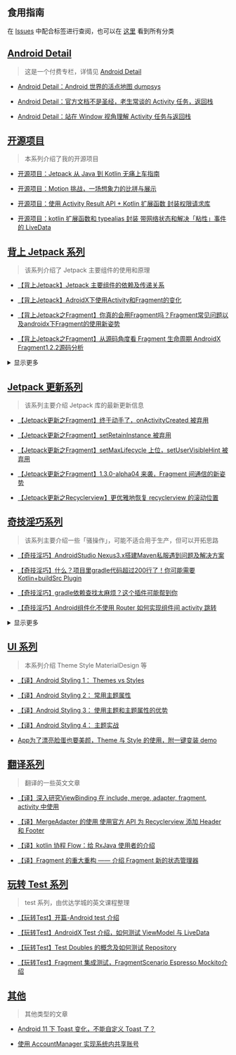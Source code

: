 ## 食用指南
在 [Issues](https://github.com/Flywith24/BlogList/issues) 中配合标签进行查阅，也可以在 [这里](https://flywith24.gitee.io/categories/) 看到所有分类

## [Android Detail](https://xiaozhuanlan.com/detail)

> 这是一个付费专栏，详情见 [Android Detail](https://xiaozhuanlan.com/detail)

- [Android Detail：Android 世界的活点地图 dumpsys](https://xiaozhuanlan.com/topic/3860197542)

- [Android Detail：官方文档不是圣经，老生常谈的 Activity 任务，返回栈](https://xiaozhuanlan.com/topic/4286791350)

- [Android Detail：站在 Window 视角理解 Activity 任务与返回栈](https://xiaozhuanlan.com/topic/3268795140)

## [开源项目](https://github.com/Flywith24/BlogList/issues?q=is%3Aopen+is%3Aissue+label%3A%E5%BC%80%E6%BA%90%E9%A1%B9%E7%9B%AE)


> 本系列介绍了我的开源项目


- [开源项目：Jetpack 从 Java 到 Kotlin 无痛上车指南](https://juejin.im/post/5edf3397e51d4578587769ca)


- [开源项目：Motion 挑战，一场想象力的比拼与展示](https://juejin.im/post/5ee71571f265da76f0169aaf)


- [开源项目：使用 Activity Result API + Kotlin 扩展函数 封装权限请求库](https://juejin.im/post/5ef555a35188252e7a1c506d)


- [开源项目：kotlin 扩展函数和 typealias 封装 带网络状态和解决「粘性」事件的 LiveData](https://github.com/Flywith24/WrapperLiveDataDemo)



## [背上 Jetpack 系列](https://github.com/Flywith24/BlogList/issues?q=is%3Aopen+is%3Aissue+label%3A%22%E8%83%8C%E4%B8%8A+Jetpack%22)



> 该系列介绍了 Jetpack 主要组件的使用和原理



- [【背上Jetpack】Jetpack 主要组件的依赖及传递关系](https://juejin.im/post/5e567ee1518825494466a938)


- [【背上Jetpack】AdroidX下使用Activity和Fragment的变化](https://juejin.im/post/5e5a0c316fb9a07cd248d29e)


- [【背上Jetpack之Fragment】你真的会用Fragment吗？Fragment常见问题以及androidx下Fragment的使用新姿势](https://juejin.im/post/5e5cd8686fb9a07cbc269d10)


- [【背上Jetpack之Fragment】从源码角度看 Fragment 生命周期 AndroidX Fragment1.2.2源码分析](https://juejin.im/post/5e67523551882549003d2c4f)

<details>
<summary>显示更多</summary>

- [【背上Jetpack之OnBackPressedDispatcher】Fragment 返回栈预备篇](https://juejin.im/post/5e6bae35f265da572a0d11ad)


- [【背上Jetpack之Fragment】从源码的角度看Fragment 返回栈 附多返回栈demo](https://juejin.im/post/5e6e50a3518825490762098b)


- [【背上Jetpack】绝不丢失的状态 androidx SaveState ViewModel-SaveState 分析](https://juejin.im/post/5e738d12518825495d69cfb9)


- [【背上Jetpack之ViewModel】即使您不使用MVVM也要了解ViewModel ——ViewModel 的职能边界](https://juejin.im/post/5e786d415188255e00661a4e)


- [【背上Jetpack之Lifecycle】万物基于 Lifecycle 默默无闻大用处](https://juejin.im/post/5e8348bef265da47e02a6ce2)


- [【背上Jetpack之LiveData】ViewModel 的左膀右臂 数据驱动真的香](https://juejin.im/post/5e834bb5f265da480d61668d)


- [【背上Jetpack之DataBinding】数据驱动魔法师 何时迎来翻身日？](https://juejin.im/post/5e8ef0bc518825736b749705)


- [【背上Jetpack之Navigation】想去哪就去哪，Android世界的指南针](https://juejin.im/post/5ec6a56ff265da76ce5774df)

</details>

## [Jetpack 更新系列](https://github.com/Flywith24/BlogList/labels/Jetpack%20%E6%9B%B4%E6%96%B0)



> 该系列主要介绍 Jetpack 库的最新更新信息



- [【Jetpack更新之Fragment】终于动手了，onActivityCreated 被弃用](https://juejin.im/post/5e9e55786fb9a03c550ff11f)


- [【Jetpack更新之Fragment】setRetainInstance 被弃用](https://juejin.im/post/5e9fadb7f265da47f25626b8)


- [【Jetpack更新之Fragment】setMaxLifecycle 上位，setUserVisibleHint 被弃用](https://juejin.im/post/5ea12dbdf265da47b04d9f42)


- [【Jetpack更新之Fragment】1.3.0-alpha04 来袭，Fragment 间通信的新姿势](https://juejin.im/post/5eaa471bf265da7bad3536bd)


- [【Jetpack更新之Recyclerview】更优雅地恢复 recyclerview 的滚动位置](https://juejin.im/post/5eba4d5f6fb9a0436545b6e5)

  





##  [奇技淫巧系列](https://github.com/Flywith24/BlogList/labels/%E5%A5%87%E6%8A%80%E6%B7%AB%E5%B7%A7)



> 该系列主要介绍一些「骚操作」，可能不适合用于生产，但可以开拓思路



- [【奇技淫巧】AndroidStudio Nexus3.x搭建Maven私服遇到问题及解决方案](https://juejin.im/post/5e481a28f265da570b3f235c)


- [【奇技淫巧】什么？项目里gradle代码超过200行了！你可能需要 Kotlin+buildSrc Plugin](https://juejin.im/post/5e22c2ce6fb9a02ff67d41c3)


- [【奇技淫巧】gradle依赖查找太麻烦？这个插件可能帮到你](https://juejin.im/post/6844904056150818829)


- [【奇技淫巧】Android组件化不使用 Router 如何实现组件间 activity 跳转](https://juejin.im/post/5e967f35f265da47d77cd4c3)

<details>
<summary>显示更多</summary>

- [【奇技淫巧】新的图片加载库？基于Kotlin协程的图片加载库——Coil](https://juejin.im/post/5ebdfb0b6fb9a0436153db22)


- [【奇技淫巧】使用 Navigation + Dynamic Feature Module 实现模块化](https://juejin.im/post/5ec50ae46fb9a047a862124f)


- [【奇技淫巧】除了 buildSrc 还能这样统一配置依赖版本？巧用 includeBuild](https://juejin.im/post/5ecde219e51d457841190d08)


- [【奇技淫巧】巧用 kotlin 扩展函数和 typealias 封装 带网络状态和解决「粘性」事件的 LiveData](https://juejin.im/post/5ed9c92ce51d45789b35afa9)

</details>
  

## [UI 系列](https://github.com/Flywith24/BlogList/labels/UI)




> 本系列介绍 Theme Style MaterialDesign 等



- [【译】Android Styling 1： Themes vs Styles](https://juejin.im/post/5eead9196fb9a058734e3b03)


- [【译】Android Styling 2： 常用主题属性](https://juejin.im/post/5eec07416fb9a058835d0306)


- [【译】Android Styling 3： 使用主题和主题属性的优势](https://juejin.im/post/5eed67b4f265da02a642bd57)


- [【译】Android Styling 4： 主题实战](https://juejin.im/post/5eeff86cf265da02e8177eba)

- [App为了漂亮脸蛋也要美颜，Theme 与 Style 的使用，附一键变装 demo](https://juejin.im/post/5ef7e6305188252e8a080c10)




## [翻译系列](https://github.com/Flywith24/BlogList/labels/%E8%AF%91%E6%96%87)



> 翻译的一些英文文章



- [【译】深入研究ViewBinding 在 include, merge, adapter, fragment, activity 中使用](https://juejin.im/post/5e4806f3e51d4526c550a2ef)


- [【译】MergeAdapter 的使用 使用官方 API 为 Recyclerview 添加 Header 和 Footer](https://juejin.im/post/5e86ffea51882573ba207a19)


- [【译】kotlin 协程 Flow：给 RxJava 使用者的介绍](https://juejin.im/post/5e9d19f0e51d4546ed26e0f4)


- [【译】Fragment 的重大重构 —— 介绍 Fragment 新的状态管理器](https://juejin.im/post/6863334752162676749)



## [玩转 Test 系列](https://github.com/Flywith24/BlogList/issues?q=is%3Aopen+is%3Aissue+label%3A%22%E7%8E%A9%E8%BD%AC+Test%22)



> test 系列，由优达学城的英文课程整理



- [【玩转Test】开篇-Android test 介绍](https://juejin.im/post/5ea298636fb9a03c320bc9a9)


- [【玩转Test】AndroidX Test 介绍，如何测试 ViewModel 与 LiveData](https://juejin.im/post/5ea4f7685188257367223670)


- [【玩转Test】Test Doubles 的概念及如何测试 Repository](https://juejin.im/post/5ea79363e51d454da36cea89)


- [【玩转Test】Fragment 集成测试，FragmentScenario Espresso Mockito介绍](https://juejin.im/post/5eb419995188256d745c8494)



## [其他](https://github.com/Flywith24/BlogList/issues?q=is%3Aopen+is%3Aissue+label%3A%E5%85%B6%E4%BB%96)



> 其他类型的文章



- [Android 11 下 Toast 变化，不能自定义 Toast 了？](https://juejin.im/post/5ea94bde6fb9a0435c6f49ca)	


- [使用 AccountManager 实现系统内共享账号](https://blog.csdn.net/fly_with_24/article/details/108406208)
